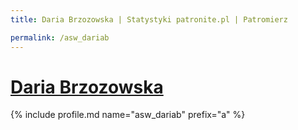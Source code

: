 ```yaml
---
title: Daria Brzozowska | Statystyki patronite.pl | Patromierz

permalink: /asw_dariab
---
```


# [Daria Brzozowska](https://patronite.pl/asw_dariab)

{% include profile.md name="asw_dariab" prefix="a" %}
